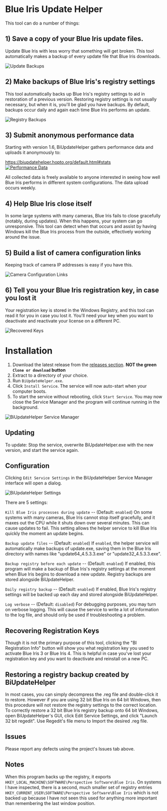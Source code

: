 # Blue Iris Update Helper

This tool can do a number of things:

## 1) **Save a copy of your Blue Iris update files.**  
Update Blue Iris with less worry that something will get broken.  This tool automatically makes a backup of every update file that Blue Iris downloads.

![Update Backups](https://i.imgur.com/bN5REZa.png)

## 2) **Make backups of Blue Iris's registry settings**  
This tool automatically backs up Blue Iris's registry settings to aid in restoration of a previous version.  Restoring registry settings is not usually necessary, but when it is, you'll be glad you have backups.  By default, backups occur daily and again each time Blue Iris performs an update.

![Registry Backups](https://i.imgur.com/dpIRjer.png)

## 3) **Submit anonymous performance data**  
Starting with version 1.6, BiUpdateHelper gathers performance data and uploads it anonymously to:

https://biupdatehelper.hopto.org/default.html#stats  
[![Performance Data](https://i.imgur.com/LfquxAw.png)](https://biupdatehelper.hopto.org/default.html#stats)  

All collected data is freely available to anyone interested in seeing how well Blue Iris performs in different system configurations.  The data upload occurs weekly.

## 4) **Help Blue Iris close itself**  
In some large systems with many cameras, Blue Iris fails to close gracefully (notably, during updates).  When this happens, your system can go unresponsive.  This tool can detect when that occurs and assist by having Windows kill the Blue Iris process from the outside, effectively working around the issue.

## 5) **Build a list of camera configuration links**  
Keeping track of camera IP addresses is easy if you have this.

![Camera Configuration Links](https://i.imgur.com/szkEXZ6.png)

## 6) **Tell you your Blue Iris registration key, in case you lost it**  
Your registration key is stored in the Windows Registry, and this tool can read it for you in case you lost it.  You'll need your key when you want to deactivate and reactivate your license on a different PC.

![Recovered Keys](https://i.imgur.com/CMz51Qj.png)


# Installation

1) Download the latest release from the [releases section](https://github.com/bp2008/biupdatehelper/releases). **NOT the green `Clone or download` button**
2) Extract to a directory of your choice.
3) Run `BiUpdateHelper.exe`.
4) Click `Install Service`.  The service will now auto-start when your computer boots.
5) To start the service without rebooting, click `Start Service`.  You may now close the Service Manager and the program will continue running in the background.

![BiUpdateHelper Service Manager](https://i.imgur.com/103K8yq.png)

## Updating

To update: Stop the service, overwrite BiUpdateHelper.exe with the new version, and start the service again.

## Configuration

Clicking `Edit Service Settings` in the BiUpdateHelper Service Manager interface will open a dialog.

![BiUpdateHelper Settings](http://i.imgur.com/52fQxhq.png)

There are 5 settings:

`Kill Blue Iris processes during update` -- (Default: `enabled`) On some systems with many cameras, Blue Iris cannot stop itself gracefully, and it maxes out the CPU while it shuts down over several minutes.  This can cause updates to fail.  This setting allows the helper service to kill Blue Iris quickly the moment an update begins.

`Backup update files` -- (Default: `enabled`) If `enabled`, the helper service will automatically make backups of update.exe, saving them in the Blue Iris directory with names like "update64_4.5.3.3.exe" or "update32_4.5.3.3.exe".

`Backup registry before each update` -- (Default: `enabled`) If enabled, this program will make a backup of Blue Iris's registry settings at the moment when Blue Iris begins to download a new update. Registry backups are stored alongside BiUpdateHelper.

`Daily registry backup` -- (Default: `enabled`) If enabled, Blue Iris's registry settings will be backed up each day and stored alongside BiUpdateHelper.

`Log verbose` -- (Default: `disabled`) For debugging purposes, you may turn on verbose logging.  This will cause the service to write a lot of information to the log file, and should only be used if troubleshooting a problem.

## Recovering Registration Keys

Though it is not the primary purpose of this tool, clicking the "BI Registration Info" button will show you what registration key you used to activate Blue Iris 3 or Blue Iris 4.  This is helpful in case you've lost your registration key and you want to deactivate and reinstall on a new PC.

## Restoring a registry backup created by BiUpdateHelper

In most cases, you can simply decompress the .reg file and double-click it to restore.  However if you are using 32 bit Blue Iris on 64 bit Windows, then this procedure will not restore the registry settings to the correct location.  To correctly restore a 32 bit Blue Iris registry backup onto 64 bit Windows, open BiUpdateHelper's GUI, click Edit Service Settings, and click "Launch 32 bit regedit". Use Regedit's file menu to Import the desired .reg file.

## Issues

Please report any defects using the project's Issues tab above.

## Notes

When this program backs up the registry, it exports `HKEY_LOCAL_MACHINE\SOFTWARE\Perspective Software\Blue Iris`.  On systems I have inspected, there is a second, much smaller set of registry entries `HKEY_CURRENT_USER\SOFTWARE\Perspective Software\Blue Iris` which is not backed up because I have not seen this used for anything more important than remembering the last window position.
